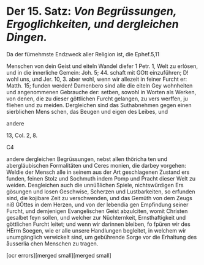 
<!-- Seie 40; content-0058.xml -->


Der 15. Satz: *Von Begrüssungen, Ergoglichkeiten, und dergleichen Dingen.*
==========================================================================

Da der fürnehmste Endzweck aller Religion ist, die Ephef.5,11

Menschen von dein Geist und eiteln Wandel diefer 1 Petr. 1, Welt zu
erlósen, und in die innerliche Gemein: Joh. 5; 44. schaft mit GOtt
einzuführen; D! wohl uns, und Jer. 10, 3. aber wohl, wenn wir allezeit
in feiner Furcht er: Matth. 15; funden werden! Damenbero sind alle die
eiteln Gey wohnheiten und angenommenen Gebrauche der: setben, sowohl in
Worten als Werken, von denen, die zu dieser göttlichen Furcht gelangen,
zu vers werffen, ju fliehen und zu meiden. Dergleichen sind das Suthabnehmen
gegen einen sierblichen Mens schen, das Beugen und eigen des Leibes, und

andere

13, Col. 2, 8.

C4

andere dergleichen Begrüssungen, nebst allen thöricha ten und
abergläubischen Formalitäten und Ceres monien, die darbey vorgehen: Weldie
der Mensch alle in seinem aus der Art geschlagenen Zustand ers funden,
feinen Stolz und Sochmuth indem Pomp und Pracht dieser Welt zu weiden.
Desgleichen auch die unnüßlichen Spiele, nichtswürdigen Ers gösungen und
losen Geschwise, Scherzen und Lustbarkeiten, so erfunden sind, die kojibare
Zeit zu verschwenden, und das Gemüth von dem Zeugs niß GÓttes in dem Herzen,
und von der lebendia gen Empfindung seiner Furcht, und demjenigen
Evangelischen Geist abzulciten, womit Christen gesalbet feyn sollen, und
welcher zur Nüchternkeit, Ernsthaftigkeit und göttlichen Furcht leitet;
und wenn wir darinnen bleiben, fo fpüren wir des HErrn Soegen, wie er alle
unsere Handlungen begleitet, in welchem wir unumgänglich verwickelt sind,
um gebührende Sorge vor die Erhaltung des åusserlia chen Menschen zu tragen.

[ocr errors][merged small][merged small]